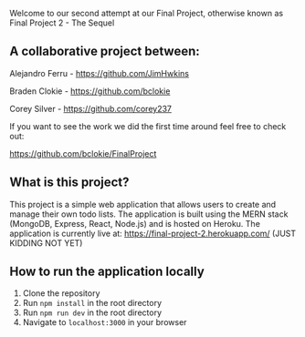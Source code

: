 Welcome to our second attempt at our Final Project, otherwise known as Final Project 2 - The Sequel

## A collaborative project between:

Alejandro Ferru   -   https://github.com/JimHwkins

Braden Clokie     -   https://github.com/bclokie

Corey Silver      -   https://github.com/corey237  


If you want to see the work we did the first time around feel free to check out:

https://github.com/bclokie/FinalProject

## What is this project?

This project is a simple web application that allows users to create and manage their own todo lists. The application is built using the MERN stack (MongoDB, Express, React, Node.js) and is hosted on Heroku. The application is currently live at: https://final-project-2.herokuapp.com/ (JUST KIDDING NOT YET)

## How to run the application locally

1. Clone the repository
2. Run `npm install` in the root directory
3. Run `npm run dev` in the root directory
4. Navigate to `localhost:3000` in your browser
